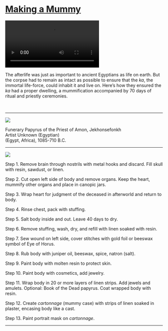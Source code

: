 # [Making a Mummy](http://artstories.artsmia.org/#/stories/249)

<video src='http://cdn.dx.artsmia.org/videos/HowtoMakeaMummy-1gFY7ST-Tws.mp4'></video>

The afterlife was just as important to ancient Egyptians as life on earth. But the corpse had to remain as intact as possible to ensure that the *ka*, the immortal life-force, could inhabit it and live on. Here’s how they ensured the *ka* had a proper dwelling, a mummification accompanied by 70 days of ritual and priestly ceremonies.

<span> </span>

---

![](http://cdn.dx.artsmia.org/thumbs/tn_mia_5020758.jpg)

Funerary Papyrus of the Priest of Amon, Jekhonsefonkh\
 Artist Unknown (Egyptian)\
 (Egypt, Africa), 1085-710 B.C.

---

![](http://cdn.dx.artsmia.org/thumbs/tn_mia_6010339.jpg)

Step 1. Remove brain through nostrils with metal hooks and discard. Fill skull with resin, sawdust, or linen.

Step 2. Cut open left side of body and remove organs. Keep the heart, mummify other organs and place in canopic jars.

Step 3. Wrap heart for judgment of the deceased in afterworld and return to body.

Step 4. Rinse chest, pack with stuffing.

Step 5. Salt body inside and out. Leave 40 days to dry.

Step 6. Remove stuffing, wash, dry, and refill with linen soaked with resin.

Step 7. Sew wound on left side, cover stitches with gold foil or beeswax symbol of Eye of Horus.

Step 8. Rub body with juniper oil, beeswax, spice, natron (salt).

Step 9. Paint body with molten resin to protect skin.

Step 10. Paint body with cosmetics, add jewelry.

Step 11. Wrap body in 20 or more layers of linen strips. Add jewels and amulets. Optional: Book of the Dead papyrus. Coat wrapped body with resin.

Step 12. Create *cartonnage* (mummy case) with strips of linen soaked in plaster, encasing body like a cast.

Step 13. Paint portrait mask on *cartonnage*.

---
